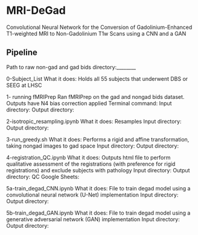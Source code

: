 # MRI-DeGad
Convolutional Neural Network for the Conversion of Gadolinium-Enhanced T1-weighted MRI to Non-Gadolinium T1w Scans using a CNN and a GAN


## Pipeline

Path to raw non-gad and gad bids directory:________

0-Subject_List
  What it does: Holds all 55 subjects that underwent DBS or SEEG at LHSC

1- running fMRIPrep
  Ran fMRIPrep on the gad and nongad bids dataset. Outputs have N4 bias correction applied
  Terminal command: 
  Input directory: 
  Output directory:

2-isotropic_resampling.ipynb
  What it does: Resamples 
  Input directory:
  Output directory:
  
3-run_greedy.sh
  What it does: Performs a rigid and affine transformation, taking nongad images to gad space
  Input directory:
  Output directory:

4-registration_QC.ipynb
  What it does: Outputs html file to perform qualitative assessment of the registrations (with preference for rigid registrations) and exclude subjects with pathology
  Input directory:
  Output directory:
  QC Google Sheets:

5a-train_degad_CNN.ipynb
  What it does: File to train degad model using a convolutional neural network (U-Net) implementation
  Input directory:
  Output directory:
  
5b-train_degad_GAN.ipynb
  What it does: File to train degad model using a generative adversarial network (GAN) implementation
  Input directory:
  Output directory:
